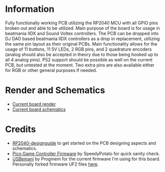 # Information
Fully functionally working PCB utilizing the RP2040 MCU with all GPIO pins broken out and able to be utilized. Main purpose of the board is for usage in beatmania IIDX and Sound Voltex controllers. The PCB can be dropped into DJ DAO based beatmania IIDX controllers as a drop in replacement, utilizing the same pin layout as their original PCBs. Main functionality allows for the usage of 11 buttons, 11 5V LEDs, 2 RGB pins, and 2 quadrature encoders (analog should also be accepted in theory due to those being hooked up to all 4 analog pins). PS2 support should be possible as well on the current PCB, but untested at the moment. Two extra pins are also available either for RGB or other general purposes if needed.

# Render and Schematics
- [Current board render](images/render.png)
- [Current board schematics](images/schematics.jpg)

# Credits
- [RP2040-designguide](https://github.com/Sleepdealr/RP2040-designguide/tree/main) to get started on the PCB designing aspects and schematics.
- [Pico Game Controller Firmware](https://github.com/speedypotato/Pico-Game-Controller) by SpeedyPotato for quick sanity check.
- [USBemani](https://github.com/progmem/usbemani) by Progmem for the current firmware I'm using for this board. Personally forked firmware UF2 files [here](https://github.com/dj-shoko/usbemani/releases).
